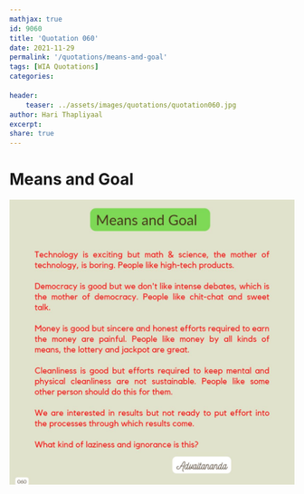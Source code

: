 ```yaml
---
mathjax: true
id: 9060
title: 'Quotation 060'
date: 2021-11-29
permalink: '/quotations/means-and-goal'
tags: [WIA Quotations] 
categories: 

header:
    teaser: ../assets/images/quotations/quotation060.jpg
author: Hari Thapliyaal 
excerpt:
share: true 
---
```


# Means and Goal

![Means and Goal](../assets/images/quotations/quotation060.jpg)
